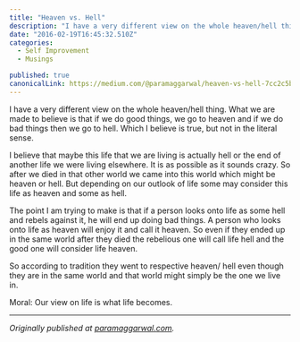 ```yaml
---
title: "Heaven vs. Hell"
description: "I have a very different view on the whole heaven/hell thing. What we are made to believe is that if we do good things, we go to heaven and if we do bad things then we go to hell. Which I believe is…"
date: "2016-02-19T16:45:32.510Z"
categories: 
  - Self Improvement
  - Musings

published: true
canonicalLink: https://medium.com/@paramaggarwal/heaven-vs-hell-7cc2c5bd0c2c
---
```


I have a very different view on the whole heaven/hell thing. What we are made to believe is that if we do good things, we go to heaven and if we do bad things then we go to hell. Which I believe is true, but not in the literal sense.

I believe that maybe this life that we are living is actually hell or the end of another life we were living elsewhere. It is as possible as it sounds crazy. So after we died in that other world we came into this world which might be heaven or hell. But depending on our outlook of life some may consider this life as heaven and some as hell.

The point I am trying to make is that if a person looks onto life as some hell and rebels against it, he will end up doing bad things. A person who looks onto life as heaven will enjoy it and call it heaven. So even if they ended up in the same world after they died the rebelious one will call life hell and the good one will consider life heaven.

So according to tradition they went to respective heaven/ hell even though they are in the same world and that world might simply be the one we live in.

Moral: Our view on life is what life becomes.

---

_Originally published at_ [_paramaggarwal.com_](http://paramaggarwal.com/post/584040967/heaven-vs-hell)_._